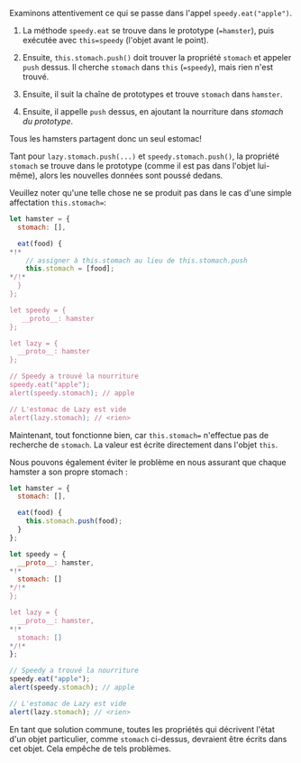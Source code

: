 Examinons attentivement ce qui se passe dans l'appel `speedy.eat("apple")`.

1. La méthode `speedy.eat` se trouve dans le prototype (`=hamster`), puis exécutée avec `this=speedy` (l'objet avant le point).

2. Ensuite, `this.stomach.push()` doit trouver la propriété `stomach` et appeler `push` dessus. Il cherche `stomach` dans `this` (`=speedy`), mais rien n'est trouvé.

3. Ensuite, il suit la chaîne de prototypes et trouve `stomach` dans `hamster`.

4. Ensuite, il appelle `push` dessus, en ajoutant la nourriture dans *stomach du prototype*.

Tous les hamsters partagent donc un seul estomac!

Tant pour `lazy.stomach.push(...)` et `speedy.stomach.push()`, la propriété `stomach` se trouve dans le prototype (comme il est pas dans l'objet lui-même), alors les nouvelles données sont poussé dedans.

Veuillez noter qu'une telle chose ne se produit pas dans le cas d'une simple affectation `this.stomach=`:

```js run
let hamster = {
  stomach: [],

  eat(food) {
*!*
    // assigner à this.stomach au lieu de this.stomach.push
    this.stomach = [food];
*/!*
  }
};

let speedy = {
   __proto__: hamster
};

let lazy = {
  __proto__: hamster
};

// Speedy a trouvé la nourriture
speedy.eat("apple");
alert(speedy.stomach); // apple

// L'estomac de Lazy est vide
alert(lazy.stomach); // <rien>
```

Maintenant, tout fonctionne bien, car `this.stomach=` n'effectue pas de recherche de `stomach`. La valeur est écrite directement dans l'objet `this`.

Nous pouvons également éviter le problème en nous assurant que chaque hamster a son propre stomach :

```js run
let hamster = {
  stomach: [],

  eat(food) {
    this.stomach.push(food);
  }
};

let speedy = {
  __proto__: hamster,
*!*
  stomach: []
*/!*
};

let lazy = {
  __proto__: hamster,
*!*
  stomach: []
*/!*
};

// Speedy a trouvé la nourriture
speedy.eat("apple");
alert(speedy.stomach); // apple

// L'estomac de Lazy est vide
alert(lazy.stomach); // <rien>
```

En tant que solution commune, toutes les propriétés qui décrivent l'état d'un objet particulier, comme `stomach` ci-dessus, devraient être écrits dans cet objet. Cela empêche de tels problèmes.
